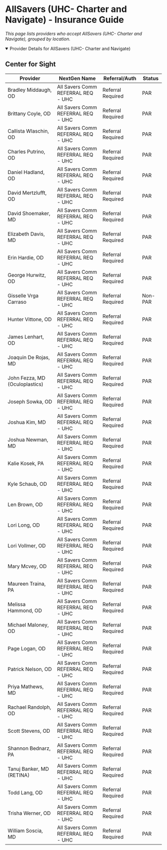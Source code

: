 # AllSavers (UHC- Charter and Navigate) - Insurance Guide

*This page lists providers who accept AllSavers (UHC- Charter and Navigate), grouped by location.*

<details open><summary>Provider Details for AllSavers (UHC- Charter and Navigate)</summary>

## Center for Sight

| Provider | NextGen Name | Referral/Auth | Status |
|----------|-------------|--------------|--------|
| Bradley Middaugh, OD | All Savers Comm REFERRAL REQ - UHC | Referral Required | PAR |
| Brittany Coyle, OD | All Savers Comm REFERRAL REQ - UHC | Referral Required | PAR |
| Callista Wlaschin, OD | All Savers Comm REFERRAL REQ - UHC | Referral Required | PAR |
| Charles Putrino, OD | All Savers Comm REFERRAL REQ - UHC | Referral Required | PAR |
| Daniel Hadland, OD | All Savers Comm REFERRAL REQ - UHC | Referral Required | PAR |
| David Mertzlufft, OD | All Savers Comm REFERRAL REQ - UHC | Referral Required | PAR |
| David Shoemaker, MD | All Savers Comm REFERRAL REQ - UHC | Referral Required | PAR |
| Elizabeth Davis, MD | All Savers Comm REFERRAL REQ - UHC | Referral Required | PAR |
| Erin Hardie, OD | All Savers Comm REFERRAL REQ - UHC | Referral Required | PAR |
| George Hurwitz, OD | All Savers Comm REFERRAL REQ - UHC | Referral Required | PAR |
| Gisselle Vrga Carraso | All Savers Comm REFERRAL REQ - UHC | Referral Required | Non-PAR |
| Hunter Vittone, OD | All Savers Comm REFERRAL REQ - UHC | Referral Required | PAR |
| James Lenhart, OD | All Savers Comm REFERRAL REQ - UHC | Referral Required | PAR |
| Joaquin De Rojas, MD | All Savers Comm REFERRAL REQ - UHC | Referral Required | PAR |
| John Fezza, MD (Oculoplastics) | All Savers Comm REFERRAL REQ - UHC | Referral Required | PAR |
| Joseph Sowka, OD | All Savers Comm REFERRAL REQ - UHC | Referral Required | PAR |
| Joshua Kim, MD | All Savers Comm REFERRAL REQ - UHC | Referral Required | PAR |
| Joshua Newman, MD | All Savers Comm REFERRAL REQ - UHC | Referral Required | PAR |
| Kalie Kosek, PA | All Savers Comm REFERRAL REQ - UHC | Referral Required | PAR |
| Kyle Schaub, OD | All Savers Comm REFERRAL REQ - UHC | Referral Required | PAR |
| Len Brown, OD | All Savers Comm REFERRAL REQ - UHC | Referral Required | PAR |
| Lori Long, OD | All Savers Comm REFERRAL REQ - UHC | Referral Required | PAR |
| Lori Vollmer, OD | All Savers Comm REFERRAL REQ - UHC | Referral Required | PAR |
| Mary Mcvey, OD | All Savers Comm REFERRAL REQ - UHC | Referral Required | PAR |
| Maureen Traina, PA | All Savers Comm REFERRAL REQ - UHC | Referral Required | PAR |
| Melissa Hammond, OD | All Savers Comm REFERRAL REQ - UHC | Referral Required | PAR |
| Michael Maloney, OD | All Savers Comm REFERRAL REQ - UHC | Referral Required | PAR |
| Page Logan, OD | All Savers Comm REFERRAL REQ - UHC | Referral Required | PAR |
| Patrick Nelson, OD | All Savers Comm REFERRAL REQ - UHC | Referral Required | PAR |
| Priya Mathews, MD | All Savers Comm REFERRAL REQ - UHC | Referral Required | PAR |
| Rachael Randolph, OD | All Savers Comm REFERRAL REQ - UHC | Referral Required | PAR |
| Scott Stevens, OD | All Savers Comm REFERRAL REQ - UHC | Referral Required | PAR |
| Shannon Bednarz, PA | All Savers Comm REFERRAL REQ - UHC | Referral Required | PAR |
| Tanuj Banker, MD (RETINA) | All Savers Comm REFERRAL REQ - UHC | Referral Required | PAR |
| Todd Lang, OD | All Savers Comm REFERRAL REQ - UHC | Referral Required | PAR |
| Trisha Werner, OD | All Savers Comm REFERRAL REQ - UHC | Referral Required | PAR |
| William Soscia, MD | All Savers Comm REFERRAL REQ - UHC | Referral Required | PAR |

</details>

